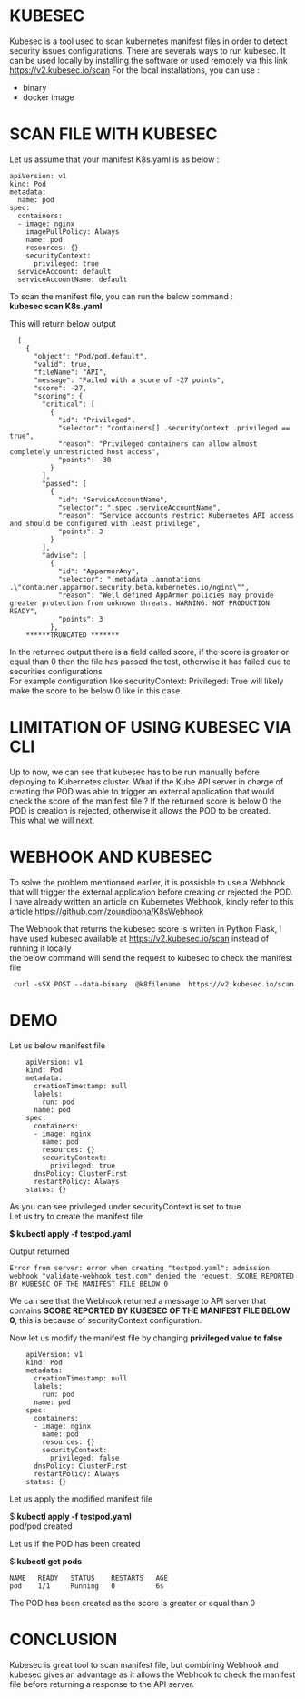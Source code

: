 # KUBESEC

Kubesec is a tool used to scan kubernetes manifest files in order to detect security issues configurations.
There are severals ways to run kubesec.
It can be used locally by installing the software or used remotely via this link https://v2.kubesec.io/scan
For the local installations, you can use :

* binary
* docker image

# SCAN FILE WITH KUBESEC

Let us assume that your manifest K8s.yaml is as below :

    apiVersion: v1
    kind: Pod
    metadata:
      name: pod
    spec:
      containers:
      - image: nginx
        imagePullPolicy: Always
        name: pod
        resources: {}
        securityContext:
          privileged: true
      serviceAccount: default
      serviceAccountName: default
      




To scan the manifest file, you can run the below command :   <br>
        **kubesec scan K8s.yaml**  <br>

This will return below output

      [
        {
          "object": "Pod/pod.default",
          "valid": true,
          "fileName": "API",
          "message": "Failed with a score of -27 points",
          "score": -27,
          "scoring": {
            "critical": [
              {
                "id": "Privileged",
                "selector": "containers[] .securityContext .privileged == true",
                "reason": "Privileged containers can allow almost completely unrestricted host access",
                "points": -30
              }
            ],
            "passed": [
              {
                "id": "ServiceAccountName",
                "selector": ".spec .serviceAccountName",
                "reason": "Service accounts restrict Kubernetes API access and should be configured with least privilege",
                "points": 3
              }
            ],
            "advise": [
              {
                "id": "ApparmorAny",
                "selector": ".metadata .annotations .\"container.apparmor.security.beta.kubernetes.io/nginx\"",
                "reason": "Well defined AppArmor policies may provide greater protection from unknown threats. WARNING: NOT PRODUCTION READY",
                "points": 3
              },
        ******TRUNCATED *******
    

In the returned output there is a field called score, if the score is greater or equal than 0 then the file has passed the test, otherwise it has failed due to securities configurations
<br>
For example configuration like securityContext: Privileged: True will likely make the score to be below 0 like in this case.


# LIMITATION OF USING KUBESEC VIA CLI

Up to now, we can see that kubesec has to be run manually before deploying to Kubernetes cluster. 
What if the Kube API server in charge of creating the POD was able to trigger an external application that would check the score of the manifest file ? 
If the returned score is below 0 the POD is creation is rejected, otherwise it allows the POD to be created. <br>
This what we will next. 

# WEBHOOK AND KUBESEC
To solve the problem mentionned earlier, it is possisble to use a Webhook that will trigger the external application before creating or rejected the POD.
I have already written an article on Kubernetes Webhook, kindly refer to this article  https://github.com/zoundibona/K8sWebhook

The Webhook that returns the kubesec score is written in Python Flask, I have used kubesec available at https://v2.kubesec.io/scan instead of running it locally <br>
the below command will send the request to kubesec to check the manifest file <br>

     curl -sSX POST --data-binary  @k8filename  https://v2.kubesec.io/scan 

# DEMO

Let us below manifest file

        apiVersion: v1
        kind: Pod
        metadata:
          creationTimestamp: null
          labels:
            run: pod
          name: pod
        spec:
          containers:
          - image: nginx
            name: pod
            resources: {}
            securityContext:
              privileged: true
          dnsPolicy: ClusterFirst
          restartPolicy: Always
        status: {}

As you can see privileged under securityContext is set to true  <br>
Let us try to create the manifest file <br>

**$ kubectl apply -f testpod.yaml** <br>

Output returned 

    Error from server: error when creating "testpod.yaml": admission webhook "validate-webhook.test.com" denied the request: SCORE REPORTED BY KUBESEC OF THE MANIFEST FILE BELOW 0

We can see that the Webhook returned a message to API server that contains **SCORE REPORTED BY KUBESEC OF THE MANIFEST FILE BELOW 0**, this is because of securityContext configuration. <br>

Now let us modify the manifest file by changing **privileged value to false**

        apiVersion: v1
        kind: Pod
        metadata:
          creationTimestamp: null
          labels:
            run: pod
          name: pod
        spec:
          containers:
          - image: nginx
            name: pod
            resources: {}
            securityContext:
              privileged: false
          dnsPolicy: ClusterFirst
          restartPolicy: Always
        status: {}


Let us apply the modified manifest file

$ **kubectl apply -f testpod.yaml**  <br>
    pod/pod created  <br>

Let us if the POD has been created  <br>

$ **kubectl get pods**  <br>

    NAME   READY   STATUS    RESTARTS   AGE
    pod    1/1     Running   0          6s

The POD has been created as the score is greater or equal than 0

# CONCLUSION

Kubesec is great tool to scan manifest file, but combining Webhook and kubesec gives an advantage as it allows the Webhook to check the manifest file before returning a response to the API server.






